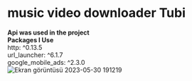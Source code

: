 # music video downloader Tubi
**Api was used in the project**  
**Packages I Use**  
  http: ^0.13.5  
  url_launcher: ^6.1.7  
  google_mobile_ads: ^2.3.0  
![Ekran görüntüsü 2023-05-30 191219](https://github.com/yilmazozkan2/music_video_downloader_Tubi/assets/52213548/0ae16683-fa00-454c-893a-bfefc0b2e991)

